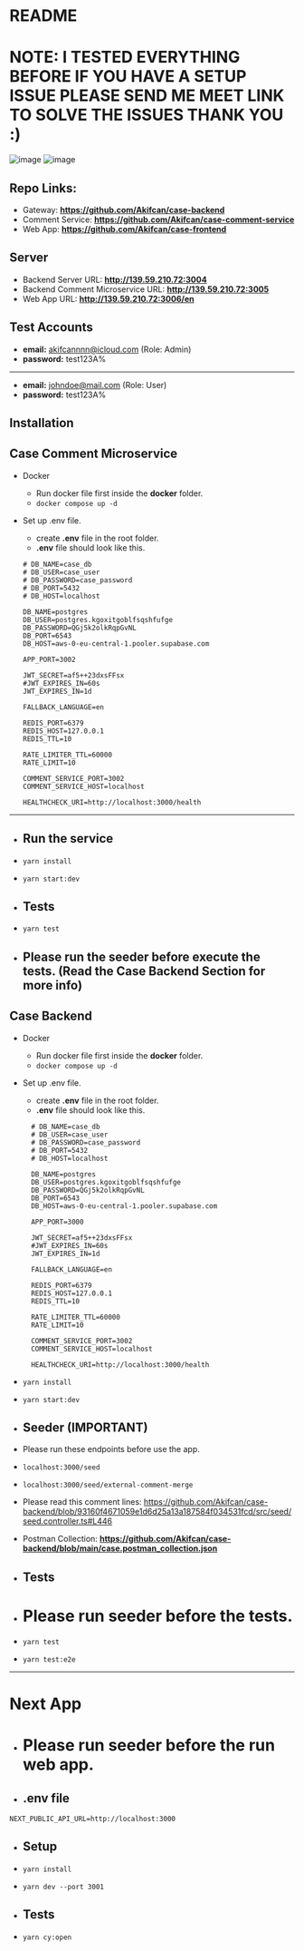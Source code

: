 # README

# NOTE: I TESTED EVERYTHING BEFORE IF YOU HAVE A SETUP ISSUE PLEASE SEND ME MEET LINK TO SOLVE THE ISSUES THANK YOU :)

![image](https://i.hizliresim.com/mv3yt6m.png)
![image](https://i.hizliresim.com/kv03eti.png)

## Repo Links:
- Gateway: **https://github.com/Akifcan/case-backend**
- Comment Service: **https://github.com/Akifcan/case-comment-service**
- Web App: **https://github.com/Akifcan/case-frontend** 

## Server

- Backend Server URL: **http://139.59.210.72:3004**
- Backend Comment Microservice URL: **http://139.59.210.72:3005**
- Web App URL: **http://139.59.210.72:3006/en**

## Test Accounts

 -  **email:** akifcannnn@icloud.com (Role: Admin)
 -  **password:** test123A%

 ---

 -  **email:** johndoe@mail.com (Role: User)
 -  **password:** test123A%


## Installation

## Case Comment Microservice

- Docker 
  - Run docker file first inside the **docker** folder.
  - `docker compose up -d`

- Set up .env file.
  - create **.env** file in the root folder.
  - **.env** file should look like this.
  ```
  # DB_NAME=case_db
  # DB_USER=case_user
  # DB_PASSWORD=case_password
  # DB_PORT=5432
  # DB_HOST=localhost

  DB_NAME=postgres
  DB_USER=postgres.kgoxitgoblfsqshfufge
  DB_PASSWORD=QGj5k2olkRqpGvNL
  DB_PORT=6543
  DB_HOST=aws-0-eu-central-1.pooler.supabase.com

  APP_PORT=3002

  JWT_SECRET=af5++23dxsFFsx
  #JWT_EXPIRES_IN=60s
  JWT_EXPIRES_IN=1d

  FALLBACK_LANGUAGE=en

  REDIS_PORT=6379
  REDIS_HOST=127.0.0.1
  REDIS_TTL=10

  RATE_LIMITER_TTL=60000
  RATE_LIMIT=10

  COMMENT_SERVICE_PORT=3002
  COMMENT_SERVICE_HOST=localhost
  
  HEALTHCHECK_URI=http://localhost:3000/health
  
  ```

---

-  ## Run the service

 - `yarn install`
 - `yarn start:dev` 

- ## Tests
 - `yarn test`

- ## Please run the seeder before execute the tests. (Read the Case Backend Section for more info)


## Case Backend

- Docker 
  - Run docker file first inside the **docker** folder.
  - `docker compose up -d`

- Set up .env file.
  - create **.env** file in the root folder.
  - **.env** file should look like this.
  ```
    # DB_NAME=case_db
    # DB_USER=case_user
    # DB_PASSWORD=case_password
    # DB_PORT=5432
    # DB_HOST=localhost

    DB_NAME=postgres
    DB_USER=postgres.kgoxitgoblfsqshfufge
    DB_PASSWORD=QGj5k2olkRqpGvNL
    DB_PORT=6543
    DB_HOST=aws-0-eu-central-1.pooler.supabase.com

    APP_PORT=3000

    JWT_SECRET=af5++23dxsFFsx
    #JWT_EXPIRES_IN=60s
    JWT_EXPIRES_IN=1d

    FALLBACK_LANGUAGE=en

    REDIS_PORT=6379
    REDIS_HOST=127.0.0.1
    REDIS_TTL=10

    RATE_LIMITER_TTL=60000
    RATE_LIMIT=10

    COMMENT_SERVICE_PORT=3002
    COMMENT_SERVICE_HOST=localhost

    HEALTHCHECK_URI=http://localhost:3000/health
  ```

  
 - `yarn install`
 - `yarn start:dev` 

- ## Seeder (IMPORTANT)

- Please run these endpoints before use the app.
- `localhost:3000/seed`
- `localhost:3000/seed/external-comment-merge`
- Please read this comment lines: https://github.com/Akifcan/case-backend/blob/93160f4671059e1d6d25a13a187584f034531fcd/src/seed/seed.controller.ts#L446

- Postman Collection: **https://github.com/Akifcan/case-backend/blob/main/case.postman_collection.json**

- ## Tests
- # Please run seeder before the tests.
- `yarn test`
- `yarn test:e2e`


---

# Next App

- # Please run seeder before the run web app.

- ## .env file

```
NEXT_PUBLIC_API_URL=http://localhost:3000
```

- ## Setup

- `yarn install`
- `yarn dev --port 3001` 

- ## Tests

- `yarn cy:open`